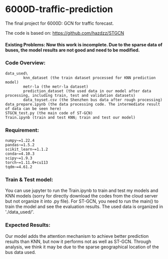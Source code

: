# 6000D-traffic-prediction
The final project for 6000D: GCN for traffic forecast.

The code is based on: https://github.com/hazdzz/STGCN

#### Existing Problems: Now this work is incomplete. Due to the sparse data of buses, the model results are not good and need to be modified. 

### Code Overview:
```
data_used\
        knn_dataset (the train dataset processed for KNN prediction model)
        metr-la (the metr-la dataset)
        prediction_dataset (the used data in our model after data processing, including train, test and validation datasets)
        data_toyset.csv (the Shenzhen bus data after rough processing)
data_prepare.ipynb (the data processing code. The intermediate result of data can be seen here)
STGCN_test.py (the main code of ST-GCN) 
Train.ipynb (train and test KNN; train and test our model)
```

### Requirement:
```
numpy~=1.22.4
pandas~=1.5.2
scikit_learn~=1.1.2
conda~=4.10.3
scipy~=1.9.3
torch~=1.11.0+cu113
tqdm~=4.61.2
```

### Train & Test model:
You can use jupyter to run the Train.ipynb to train and test my models and KNN models (sorry for directly download the codes from the cloud server but not organize it into .py file). For ST-GCN, you need to run the main() to train the model and see the evaluation results. The used data is organized in './data_used/'.

### Expected Results:
Our model adds the attention mechanism to achieve better prediction results than KNN, but now it performs not as well as ST-GCN. Through analysis, we think it may be due to the sparse geographical location of the bus data used.
